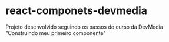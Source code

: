 # react-componets-devmedia
Projeto desenvolvido seguindo os passos do curso da DevMedia "Construindo meu primeiro componente"
